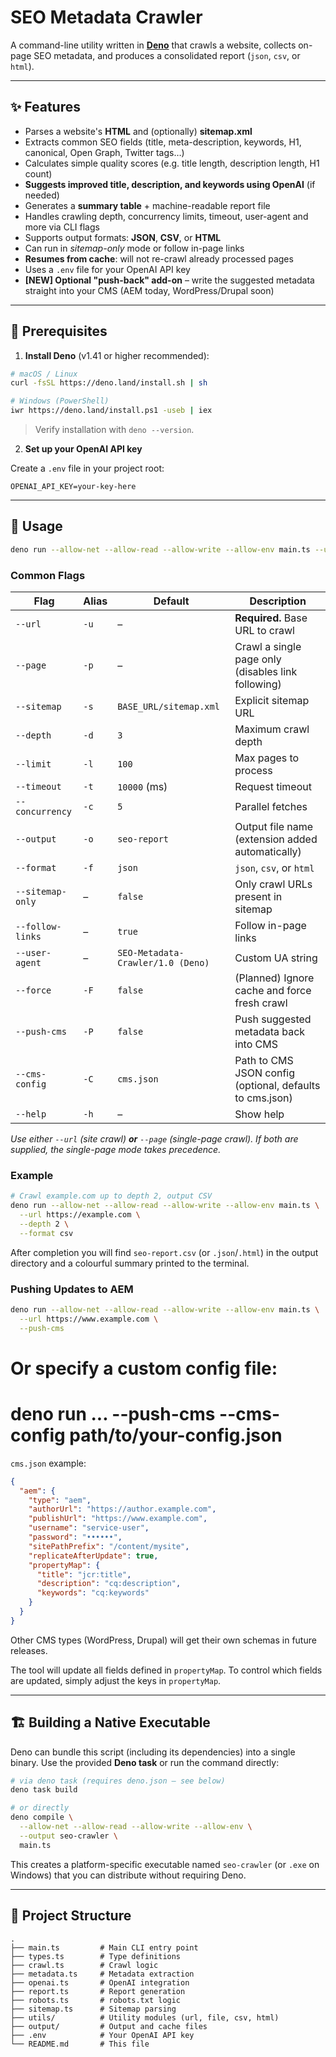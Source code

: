 # SEO Metadata Crawler

A command-line utility written in **[Deno](https://deno.land)** that crawls a website, collects on-page SEO metadata, and produces a consolidated report (`json`, `csv`, or `html`).

---

## ✨ Features

* Parses a website's **HTML** and (optionally) **sitemap.xml**
* Extracts common SEO fields (title, meta-description, keywords, H1, canonical, Open Graph, Twitter tags…)
* Calculates simple quality scores (e.g. title length, description length, H1 count)
* **Suggests improved title, description, and keywords using OpenAI** (if needed)
* Generates a **summary table** + machine-readable report file
* Handles crawling depth, concurrency limits, timeout, user-agent and more via CLI flags
* Supports output formats: **JSON**, **CSV**, or **HTML**
* Can run in *sitemap-only* mode or follow in-page links
* **Resumes from cache**: will not re-crawl already processed pages
* Uses a `.env` file for your OpenAI API key
* **[NEW] Optional "push-back" add-on** – write the suggested metadata straight into your CMS (AEM today, WordPress/Drupal soon)

---

## 🔧 Prerequisites

1. **Install Deno** (v1.41 or higher recommended):

```bash
# macOS / Linux
curl -fsSL https://deno.land/install.sh | sh

# Windows (PowerShell)
iwr https://deno.land/install.ps1 -useb | iex
```

> Verify installation with `deno --version`.

2. **Set up your OpenAI API key**

Create a `.env` file in your project root:

```
OPENAI_API_KEY=your-key-here
```

---

## 🚀 Usage

```bash
deno run --allow-net --allow-read --allow-write --allow-env main.ts --url https://example.com [options]
```

### Common Flags

| Flag | Alias | Default | Description |
| ---- | ----- | ------- | ----------- |
| `--url` | `-u` | – | **Required.** Base URL to crawl |
| `--page` | `-p` | – | Crawl a single page only (disables link following) |
| `--sitemap` | `-s` | `BASE_URL/sitemap.xml` | Explicit sitemap URL |
| `--depth` | `-d` | `3` | Maximum crawl depth |
| `--limit` | `-l` | `100` | Max pages to process |
| `--timeout` | `-t` | `10000` (ms) | Request timeout |
| `--concurrency` | `-c` | `5` | Parallel fetches |
| `--output` | `-o` | `seo-report` | Output file name (extension added automatically) |
| `--format` | `-f` | `json` | `json`, `csv`, or `html` |
| `--sitemap-only` | – | `false` | Only crawl URLs present in sitemap |
| `--follow-links` | – | `true` | Follow in-page links |
| `--user-agent` | – | `SEO-Metadata-Crawler/1.0 (Deno)` | Custom UA string |
| `--force` | `-F` | `false` | (Planned) Ignore cache and force fresh crawl |
| `--push-cms` | `-P` | `false` | Push suggested metadata back into CMS |
| `--cms-config` | `-C` | `cms.json` | Path to CMS JSON config (optional, defaults to cms.json) |
| `--help` | `-h` | – | Show help |

*Use either `--url` (site crawl) **or** `--page` (single-page crawl). If both are supplied, the single-page mode takes precedence.*

### Example

```bash
# Crawl example.com up to depth 2, output CSV
deno run --allow-net --allow-read --allow-write --allow-env main.ts \
  --url https://example.com \
  --depth 2 \
  --format csv
```

After completion you will find `seo-report.csv` (or `.json`/`.html`) in the output directory and a colourful summary printed to the terminal.

### Pushing Updates to AEM

```bash
deno run --allow-net --allow-read --allow-write --allow-env main.ts \
  --url https://www.example.com \
  --push-cms
```

# Or specify a custom config file:
# deno run ... --push-cms --cms-config path/to/your-config.json

`cms.json` example:
```json
{
  "aem": {
    "type": "aem",
    "authorUrl": "https://author.example.com",
    "publishUrl": "https://www.example.com",
    "username": "service-user",
    "password": "••••••",
    "sitePathPrefix": "/content/mysite",
    "replicateAfterUpdate": true,
    "propertyMap": {
      "title": "jcr:title",
      "description": "cq:description",
      "keywords": "cq:keywords"
    }
  }
}
```

Other CMS types (WordPress, Drupal) will get their own schemas in future releases.

The tool will update all fields defined in `propertyMap`. To control which fields are updated, simply adjust the keys in `propertyMap`.

---

## 🏗 Building a Native Executable

Deno can bundle this script (including its dependencies) into a single binary.
Use the provided **Deno task** or run the command directly:

```bash
# via deno task (requires deno.json – see below)
deno task build

# or directly
deno compile \
  --allow-net --allow-read --allow-write --allow-env \
  --output seo-crawler \
  main.ts
```

This creates a platform-specific executable named `seo-crawler` (or `.exe` on Windows) that you can distribute without requiring Deno.

---

## 📂 Project Structure

```
.
├── main.ts         # Main CLI entry point
├── types.ts        # Type definitions
├── crawl.ts        # Crawl logic
├── metadata.ts     # Metadata extraction
├── openai.ts       # OpenAI integration
├── report.ts       # Report generation
├── robots.ts       # robots.txt logic
├── sitemap.ts      # Sitemap parsing
├── utils/          # Utility modules (url, file, csv, html)
├── output/         # Output and cache files
├── .env            # Your OpenAI API key
└── README.md       # This file
```
